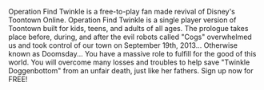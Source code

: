 Operation Find Twinkle is a free-to-play fan made revival of Disney's Toontown Online. Operation Find Twinkle is a single player version of Toontown built for kids, teens, and adults of all ages. The prologue takes place before, during, and after the evil robots called "Cogs" overwhelmed us and took control of our town on September 19th, 2013... Otherwise known as Doomsday... You have a massive role to fulfill for the good of this world. You will overcome many losses and troubles to help save "Twinkle Doggenbottom" from an unfair death, just like her fathers. Sign up now for FREE!